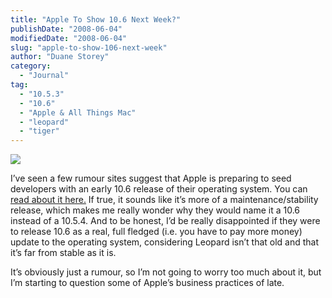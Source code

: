 ```yaml
---
title: "Apple To Show 10.6 Next Week?"
publishDate: "2008-06-04"
modifiedDate: "2008-06-04"
slug: "apple-to-show-106-next-week"
author: "Duane Storey"
category:
  - "Journal"
tag:
  - "10.5.3"
  - "10.6"
  - "Apple & All Things Mac"
  - "leopard"
  - "tiger"
---
```


![](http://www.migratorynerd.com/wp-content/uploads/2008/06/apple-logo1.jpg)

I’ve seen a few rumour sites suggest that Apple is preparing to seed developers with an early 10.6 release of their operating system. You can [read about it here.](http://www.tuaw.com/2008/06/03/rumor-mac-os-x-10-6-to-debut-at-wwdc-08/) If true, it sounds like it’s more of a maintenance/stability release, which makes me really wonder why they would name it a 10.6 instead of a 10.5.4. And to be honest, I’d be really disappointed if they were to release 10.6 as a real, full fledged (i.e. you have to pay more money) update to the operating system, considering Leopard isn’t that old and that it’s far from stable as it is.

It’s obviously just a rumour, so I’m not going to worry too much about it, but I’m starting to question some of Apple’s business practices of late.